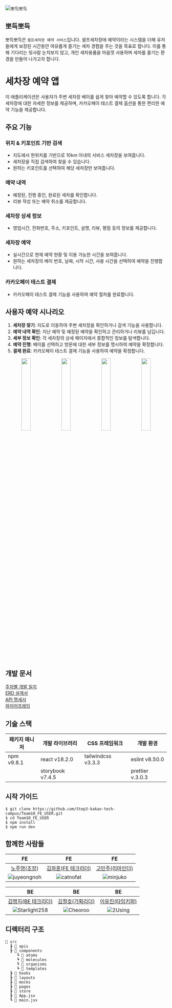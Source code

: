 ![뽀득뽀득](https://user-images.githubusercontent.com/104883910/273441051-28dc9814-84e5-4828-abcb-c5e67d3deee4.png)

## 뽀득뽀득

뽀득뽀득은 `셀프세차장 예약 서비스`입니다. 셀프세차장에 예약이라는 시스템을 더해 유저들에게 보장된 시간동안 여유롭게 즐기는 세차 경험을 주는 것을 목표로 합니다. 이를 통해 기다리는 뒷사람 눈치보지 않고, 개인 세차용품을 마음껏 사용하며 세차를 즐기는 환경을 만들어 나가고자 합니다.

# 세차장 예약 앱

이 애플리케이션은 사용자가 주변 세차장 베이를 쉽게 찾아 예약할 수 있도록 합니다. 각 세차장에 대한 자세한 정보를 제공하며, 카카오페이 테스트 결제 옵션을 통한 편리한 예약 기능을 제공합니다.

## 주요 기능

### 위치 & 키포인트 기반 검색
- 지도에서 현위치를 기반으로 10km 이내의 서비스 세차장을 보여줍니다.
- 세차장을 직접 검색하여 찾을 수 있습니다.
- 원하는 키포인트를 선택하여 해당 세차장만 보여줍니다. 

### 예약 내역
- 예정된, 진행 중인, 완료된 세차를 확인합니다.
- 리뷰 작성 또는 예약 취소를 제공합니다. 

### 세차장 상세 정보
- 영업시간, 전화번호, 주소, 키포인트, 설명, 리뷰, 평점 등의 정보를 제공합니다. 

### 세차장 예약
- 실시간으로 현재 예약 현황 및 이용 가능한 시간을 보여줍니다.
- 원하는 세차장의 베이 번호, 날짜, 시작 시간, 사용 시간을 선택하여 예약을 진행합니다.

### 카카오페이 테스트 결제
- 카카오페이 테스트 결제 기능을 사용하여 예약 절차를 완료합니다.

## 사용자 예약 시나리오 
1. **세차장 찾기**: 지도로 이동하여 주변 세차장을 확인하거나 검색 기능을 사용합니다.
2. **예약 내역 확인**: 지난 예약 및 예정된 예약을 확인하고 관리하거나 리뷰를 남깁니다.
3. **세부 정보 확인**: 각 세차장의 상세 페이지에서 종합적인 정보를 탐색합니다.
4. **예약 진행**: 베이를 선택하고 방문에 대한 세부 정보를 명시하여 예약을 확정합니다.
5. **결제 완료**: 카카오페이 테스트 결제 기능을 사용하여 예약을 확정합니다.

<p align="center">
  <img src="https://user-images.githubusercontent.com/104883910/273441056-05c43463-5bd5-4656-95fb-f6b135d64659.png" align="center" width="24%">
  <img src="https://user-images.githubusercontent.com/104883910/273441057-8feb9154-acc2-499d-9b1a-833f59a0cebc.png" align="center" width="24%">
  <img src="https://user-images.githubusercontent.com/104883910/273441058-d923cc94-5b53-4ab2-9f52-67ebb8a6454c.png" align="center" width="24%">
  <img src="https://user-images.githubusercontent.com/104883910/273443450-10a46190-e2b8-427d-803d-ba2001291a68.png" align="center" width="24%">
</p>

## 개발 문서

[주차별 개발 일지](https://www.notion.so/6cedabdbf1e343ab9bd64354ee45515f?pvs=4)<br>
[ERD 설계서](https://www.notion.so/ERD-984ec51ccd7e435f8331857a325d1516?pvs=4)<br>
[API 명세서](https://www.notion.so/API-67efa4eea535426b89649a8c311b80a0?pvs=4)<br>
[와이어프레임](https://www.figma.com/file/raidVFqnBM3KgJY4KFCoB1/%EB%BD%80%EB%93%9D%EB%BD%80%EB%93%9D-%EC%99%80%EC%9D%B4%EC%96%B4%ED%94%84%EB%A0%88%EC%9E%84?type=design&node-id=1832%3A6899&mode=design&t=X4E2jm08WA3gzqba-1)

## 기술 스택

| 패키지 매니저 | 개발 라이브러리  | CSS 프레임워크     | 개발 환경        |
| ------------- | ---------------- | ------------------ | ---------------- |
| npm v9.8.1    | react v18.2.0    | tailwindcss v3.3.3 | eslint v8.50.0   |
|               | storybook v7.4.5 |                    | prettier v.3.0.3 |

## 시작 가이드

```
$ git clone https://github.com/Step3-kakao-tech-campus/Team10_FE_USER.git
$ cd Team10_FE_USER
$ npm install
$ npm run dev
```

## 함께한 사람들

|                                                           FE                                                           |                                                         FE                                                          |                                                         FE                                                         |
| :--------------------------------------------------------------------------------------------------------------------: | :-----------------------------------------------------------------------------------------------------------------: | :----------------------------------------------------------------------------------------------------------------: |
|                                     [노주영(조장)](https://github.com/juyeongnoh)                                      |                                 [김좌훈(FE 테크리더)](https://github.com/catnofat)                                  |                                   [고민주(리마인더)](https://github.com/minjuko)                                   |
| ![juyeongnoh](https://user-images.githubusercontent.com/104883910/273441208-04b916c7-3d13-437e-b269-6837e6977453.jpeg) | ![catnofat](https://user-images.githubusercontent.com/104883910/273441205-78f72cd1-1c75-495c-9d9a-9fd68ee7f755.png) | ![minjuko](https://user-images.githubusercontent.com/104883910/273441202-5cd106a5-b15c-4b1e-a609-59c1ce2d05ae.png) |

|                                                           BE                                                            |                                                         BE                                                         |                                                        BE                                                         |
| :---------------------------------------------------------------------------------------------------------------------: | :----------------------------------------------------------------------------------------------------------------: | :---------------------------------------------------------------------------------------------------------------: |
|                                 [김명지(BE 테크리더)](https://github.com/Starlight258)                                  |                                   [김철호(기획리더)](https://github.com/Cheoroo)                                   |                                   [이유진(타임키퍼)](https://github.com/2Using)                                   |
| ![Starlight258](https://user-images.githubusercontent.com/104883910/273441204-57ff5077-61b7-46fb-9252-4d07d751c2f7.png) | ![Cheoroo](https://user-images.githubusercontent.com/104883910/273441206-53e3289b-4d54-416c-a4bb-8378b6bdeee5.png) | ![2Using](https://user-images.githubusercontent.com/104883910/273441211-80d28f43-ef45-40cc-893a-f3787823f725.png) |


## 디렉터리 구조 
```
📂 src
  ┣ 📂 apis
  ┣ 📂 components       
     ┗ 📂 atoms
     ┗ 📂 molecules
     ┗ 📂 organisms
     ┗ 📂 templates
  ┣ 📂 hooks            
  ┣ 📂 layouts           
  ┣ 📂 mocks            
  ┣ 📂 pages
  ┣ 📂 store
  ┣ 📄 App.jsx
  ┗ 📄 main.jsx

```
